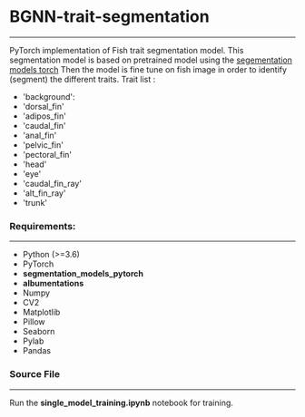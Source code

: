 # BGNN-trait-segmentation
--------------------------

PyTorch implementation of Fish trait segmentation model.
This segmentation model is based on pretrained model using the [segementation models torch](https://github.com/qubvel/segmentation_models.pytorch)
Then the model is fine tune on fish image in order to identify (segment) the different traits.
Trait list : 
+ 'background': 
+ 'dorsal_fin'
+ 'adipos_fin'
+ 'caudal_fin'
+ 'anal_fin'
+ 'pelvic_fin'
+ 'pectoral_fin'
+ 'head'
+ 'eye'
+ 'caudal_fin_ray'
+ 'alt_fin_ray'
+ 'trunk'

### Requirements:
------------------
- Python (>=3.6)
- PyTorch
- **segmentation_models_pytorch**
- **albumentations**
- Numpy
- CV2
- Matplotlib
- Pillow
- Seaborn
- Pylab
- Pandas

### Source File
----------------
Run the **single_model_training.ipynb** notebook for training.

